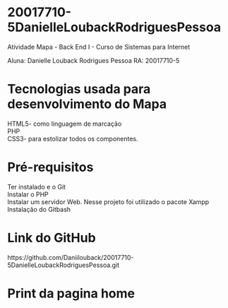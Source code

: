 # 20017710-5DanielleLoubackRodriguesPessoa

Atividade Mapa - Back End I  - Curso de Sistemas para Internet

Aluna: Danielle Louback Rodrigues Pessoa
RA: 20017710-5

<h1>Tecnologias usada para desenvolvimento do Mapa</h1>

HTML5- como linguagem de marcação <br>
PHP<br>
CSS3- para estolizar todos os componentes.<br>

<h1>Pré-requisitos</h1>
Ter instalado   e o Git <br>
Instalar o PHP <br>
Instalar um servidor Web. Nesse projeto foi utilizado o pacote Xampp <br>
Instalação do Gitbash<br>

<h1>Link do GitHub</h1>
https://github.com/Daniilouback/20017710-5DanielleLoubackRodriguesPessoa.git

<h1>Print da pagina home</h1>
